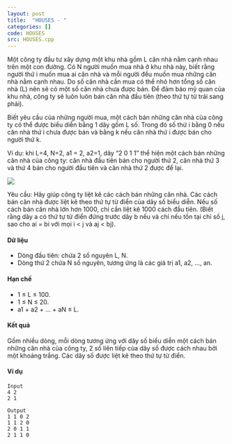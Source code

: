 ```yaml
---
layout: post
title:  "HOUSES - "
categories: []
code: HOUSES
src: HOUSES.cpp
---
```








Một công ty đầu tư xây dựng một khu nhà gồm L căn nhà nằm cạnh nhau trên một con đường. Có N người muốn mua nhà ở khu nhà này, biết rằng người thứ i muốn mua ai căn nhà và mỗi người đều muốn mua những căn nhà nằm cạnh nhau. Do số căn nhà cần mua có thể nhỏ hơn tổng số căn nhà (L) nên sẽ có một số căn nhà chưa được bán. Để đảm bảo mỹ quan của khu nhà, công ty sẽ luôn luôn bán căn nhà đầu tiên (theo thứ tự từ trái sang phải).

Biết yêu cầu của những người mua, một cách bán những căn nhà của công ty có thể được biểu diễn bằng 1 dãy gồm L số. Trong đó số thứ i bằng 0 nếu căn nhà thứ i chưa được bán và bằng k nếu căn nhà thứ i được bán cho người thứ k.

Ví dụ: khi L=4, N=2, a1 = 2, a2\=1, dãy “2 0 1 1” thể hiện một cách bán những căn nhà của công ty: căn nhà đầu tiên bán cho người thứ 2, căn nhà thứ 3 và thứ 4 bán cho người đầu tiên và căn nhà thứ 2 được để lại.

![](http://vn.spoj.com/VO09/content/Houses.jpg)

Yêu cầu: Hãy giúp công ty liệt kê các cách bán những căn nhà. Các cách bán căn nhà được liệt kê theo thứ tự từ điển của dãy số biểu diễn. Nếu số cách bán căn nhà lớn hơn 1000, chỉ cần liệt kê 1000 cách đầu tiên. (Biết rằng dãy a có thứ tự từ điển đứng trước dãy b nếu và chỉ nếu tồn tại chỉ số j, sao cho ai = bi với mọi i < j và aj < bj).

#### Dữ liệu

*   Dòng đầu tiên: chứa 2 số nguyên L, N.
*   Dòng thứ 2 chứa N số nguyên, tương ứng là các giá trị a1, a2, …, an.

#### Hạn chế

*   1 ≤ L ≤ 100.
*   1 ≤ N ≤ 20.
*   a1 + a2 + ... + aN ≤ L.

#### Kết quả

Gồm nhiều dòng, mỗi dòng tương ứng với dãy số biểu diễn một cách bán những căn nhà của công ty, 2 số liên tiếp của dãy số được cách nhau bởi một khoảng trắng. Các dãy số được liệt kê theo thứ tự từ điển.

#### Ví dụ

```
Input
4 2
2 1

Output
1 1 0 2
1 1 2 0
2 0 1 1
2 1 1 0

```

<!--more-->

